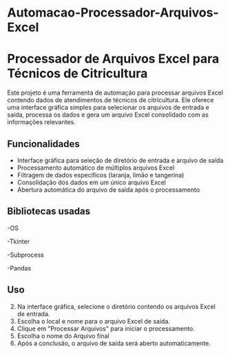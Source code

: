 # Automacao-Processador-Arquivos-Excel
# Processador de Arquivos Excel para Técnicos de Citricultura

Este projeto é uma ferramenta de automação para processar arquivos Excel contendo dados de atendimentos de técnicos de citricultura. Ele oferece uma interface gráfica simples para selecionar os arquivos de entrada e saída, processa os dados e gera um arquivo Excel consolidado com as informações relevantes.

## Funcionalidades

- Interface gráfica para seleção de diretório de entrada e arquivo de saída
- Processamento automático de múltiplos arquivos Excel
- Filtragem de dados específicos (laranja, limão e tangerina)
- Consolidação dos dados em um único arquivo Excel
- Abertura automática do arquivo de saída após o processamento

## Bibliotecas usadas

-OS

-Tkinter

-Subprocess

-Pandas


## Uso

2. Na interface gráfica, selecione o diretório contendo os arquivos Excel de entrada.
3. Escolha o local e nome para o arquivo Excel de saída.
4. Clique em "Processar Arquivos" para iniciar o processamento.
5. Escolha o nome do Arquivo final
6. Após a conclusão, o arquivo de saída será aberto automaticamente.
